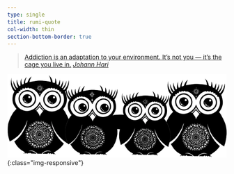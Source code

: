 ```yaml
---
type: single
title: rumi-quote
col-width: thin
section-bottom-border: true
---
```


> <a href="/learn">Addiction is an adaptation to your environment.
> It’s not you &mdash; it’s the cage you live in.</a>
> <cite><a href="/learn">Johann Hari</a></cite>

![Owl Friends](/assets/images/owl-family.png){:class="img-responsive"}
